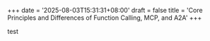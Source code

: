+++
date = '2025-08-03T15:31:31+08:00'
draft = false
title = 'Core Principles and Differences of Function Calling, MCP, and A2A'
+++

test